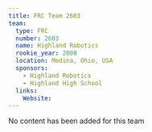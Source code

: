 ```yaml
---
title: FRC Team 2603
team:
  type: FRC
  number: 2603
  name: Highland Robotics
  rookie_year: 2008
  location: Medina, Ohio, USA
  sponsors:
    - Highland Robotics
    - Highland High School
  links:
    Website: 
---
```

No content has been added for this team